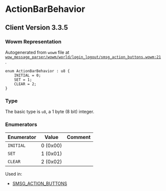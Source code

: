 # ActionBarBehavior

## Client Version 3.3.5

### Wowm Representation

Autogenerated from `wowm` file at [`wow_message_parser/wowm/world/login_logout/smsg_action_buttons.wowm:21`](https://github.com/gtker/wow_messages/tree/main/wow_message_parser/wowm/world/login_logout/smsg_action_buttons.wowm#L21).

```rust,ignore
enum ActionBarBehavior : u8 {
    INITIAL = 0;
    SET = 1;
    CLEAR = 2;
}
```
### Type
The basic type is `u8`, a 1 byte (8 bit) integer.
### Enumerators
| Enumerator | Value  | Comment |
| --------- | -------- | ------- |
| `INITIAL` | 0 (0x00) |  |
| `SET` | 1 (0x01) |  |
| `CLEAR` | 2 (0x02) |  |

Used in:
* [SMSG_ACTION_BUTTONS](smsg_action_buttons.md)


